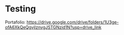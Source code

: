 # Testing

Portafolio: 
https://drive.google.com/drive/folders/1U3ge-ofA6XkQeQgvjlznvgJSTGNzid1N?usp=drive_link
